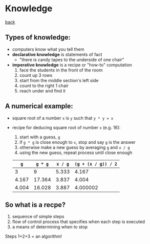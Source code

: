 # Knowledge
[back](../)

## Types of knowledge:
- computers know what you tell them
- **declarative knowledge** is statements of fact
	- "there is candy tapes to the underside of one chair"
- **imperative knowledge** is a recipe or "how-to" computation
	1. face the students in the front of the room
	2. count up 3 rows
	3. start from the middle section's left side
	4. count to the right 1 chair
	5. reach under and find it

## A numerical example:
- square root of a number `x` is `y` such that `y * y = x`
- recipe for deducing square root of number `x` (e.g. 16):
	1. start with a guess, `g`
	2. if `g * g` is close enough to `x`, stop and say `g` is the answer
	3. otherwise make a new guess by averaging `g` and `x / g`
	4. using the new guess, repeat process until close enough

	| `g`   | `g * g` | `x / g` | `(g + (x / g)) / 2` |
	|-------|---------|---------|---------------------|
	| 3     | 9       | 5.333   | 4.167               |
	| 4.167 | 17.364  | 3.837   | 4.004               |
	| 4.004 | 16.028  | 3.887   | 4.000002            |

## So what is a recpe?
1. sequence of simple steps
2. flow of control process that specifies when each step is executed
3. a means of determining when to stop

Steps 1+2+3 = an algorithm!